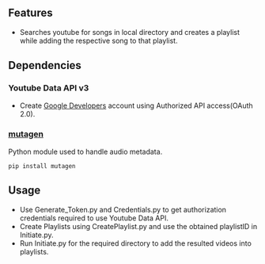 ## Features
- Searches youtube for songs in local directory and creates a playlist while adding the respective song to that playlist.

## Dependencies
### Youtube Data API v3
- Create [Google Developers](https://developers.google.com/api-client-library/python/start/get_started) account using Authorized API access(OAuth 2.0).

### [mutagen](https://mutagen.readthedocs.io/en/latest/)
Python module used to handle audio metadata. 
```
pip install mutagen
```

## Usage
- Use Generate_Token.py and Credentials.py to get authorization credentials required to use Youtube Data API.
- Create Playlists using CreatePlaylist.py and use the obtained playlistID in Initiate.py.
- Run Initiate.py for the required directory to add the resulted videos into playlists.



